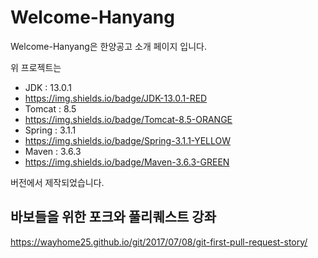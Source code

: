 # Welcome-Hanyang  

Welcome-Hanyang은 한양공고 소개 페이지 입니다.  

위 프로젝트는 
* JDK : 13.0.1
* https://img.shields.io/badge/JDK-13.0.1-RED
* Tomcat : 8.5
* https://img.shields.io/badge/Tomcat-8.5-ORANGE
* Spring : 3.1.1
* https://img.shields.io/badge/Spring-3.1.1-YELLOW
* Maven : 3.6.3
* https://img.shields.io/badge/Maven-3.6.3-GREEN

버전에서 제작되었습니다.

## 바보들을 위한 포크와 풀리퀘스트 강좌

https://wayhome25.github.io/git/2017/07/08/git-first-pull-request-story/
